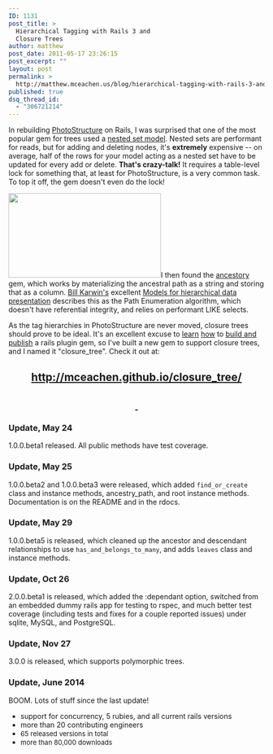 ```yaml
---
ID: 1131
post_title: >
  Hierarchical Tagging with Rails 3 and
  Closure Trees
author: matthew
post_date: 2011-05-17 23:26:15
post_excerpt: ""
layout: post
permalink: >
  http://matthew.mceachen.us/blog/hierarchical-tagging-with-rails-3-and-closure-trees-1131.html
published: true
dsq_thread_id:
  - "306721214"
---
```

In rebuilding <a href="http://photostructure.com/">PhotoStructure</a> on Rails, I was surprised that one of the most popular gem for trees used a <a href="http://en.wikipedia.org/wiki/Nested_set_model">nested set model</a>. Nested sets are performant for reads, but for adding and deleting nodes, it's <strong>extremely</strong> expensive -- on average, half of the rows for your model acting as a nested set have to be updated for every add or delete. <strong>That's crazy-talk!</strong> It requires a table-level lock for something that, at least for PhotoStructure, is a very common task. To top it off, the gem doesn't even do the lock!

<a href="http://matthew.mceachen.us/blog/wp-content/uploads/2011/05/hier-table-design.png"><img class="alignright size-medium wp-image-1132" title="hier-table-design" src="http://matthew.mceachen.us/blog/wp-content/uploads/2011/05/hier-table-design-300x166.png" alt="" width="300" height="166" /></a>I then found the <a href="https://github.com/stefankroes/ancestry">ancestory</a> gem, which works by materializing the ancestral path as a string and storing that as a column. <a href="http://karwin.blogspot.com/">Bill Karwin's</a> excellent <a href="http://www.slideshare.net/billkarwin/models-for-hierarchical-data">Models for hierarchical data presentation</a> describes this as the Path Enumeration algorithm, which doesn't have referential integrity, and relies on performant LIKE selects.

As the tag hierarchies in PhotoStructure are never moved, closure trees should prove to be ideal. It's an excellent excuse to <a href="http://asciicasts.com/episodes/183-gemcutter-jeweler">learn</a> <a href="http://rubygems.org/pages/gem_docs">how</a> to <a href="http://blog.thepete.net/2010/11/creating-and-publishing-your-first-ruby.html">build and publish</a> a rails plugin gem, so I've built a new gem to support closure trees, and I named it "closure_tree". Check it out at:
<h2 style="text-align: center;"><a href="http://mceachen.github.io/closure_tree/"><strong>http://mceachen.github.io/closure_tree/</strong></a></h2>
<h2 style="text-align: center;"><a href="http://mceachen.github.io/closure_tree/"><strong> </strong></a></h2>
<h3>Update, May 24</h3>
1.0.0.beta1 released. All public methods have test coverage.
<h3>Update, May 25</h3>
1.0.0.beta2 and 1.0.0.beta3 were released, which added <code>find_or_create</code> class and instance methods, ancestry_path, and root instance methods. Documentation is on the README and in the rdocs.
<h3>Update, May 29</h3>
1.0.0.beta5 is released, which cleaned up the ancestor and descendant relationships to use <code>has_and_belongs_to_many</code>, and adds <code>leaves</code> class and instance methods.
<h3>Update, Oct 26</h3>
2.0.0.beta1 is released, which added the :dependant option, switched from an embedded dummy rails app for testing to rspec, and much better test coverage (including tests and fixes for a couple reported issues) under sqlite, MySQL, and PostgreSQL.
<h3>Update, Nov 27</h3>
3.0.0 is released, which supports polymorphic trees.
<h3>Update, June 2014</h3>
BOOM. Lots of stuff since the last update!
<ul>
	<li>support for concurrency, 5 rubies, and all current rails versions</li>
	<li>more than 20 contributing engineers</li>
	<li><span style="font-size: 13px;">65 released versions in total</span></li>
	<li><span style="font-size: 13px;">more than 80,000 downloads</span></li>
</ul>